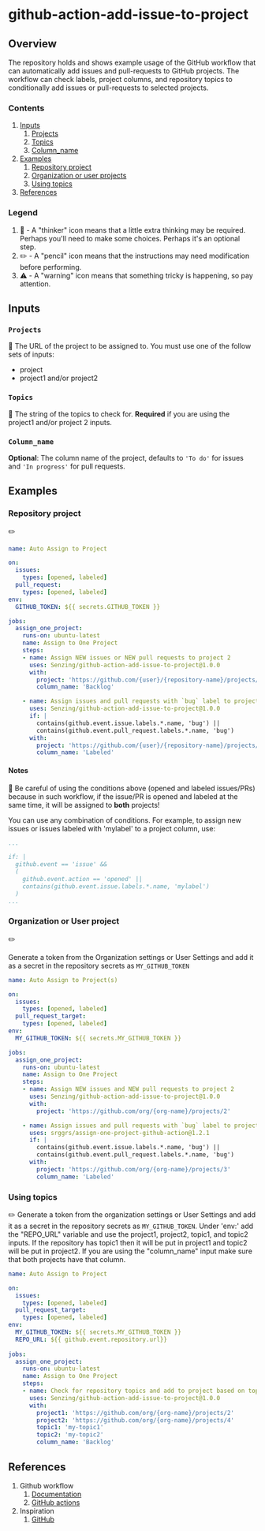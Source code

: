 # github-action-add-issue-to-project

## Overview

The repository holds and shows example usage of the GitHub workflow that can automatically add issues and pull-requests to GitHub projects. The workflow can check labels, project columns, and repository topics to conditionally add issues or pull-requests to selected projects.

### Contents

1. [Inputs](#inputs)
    1. [Projects](#projects)
    1. [Topics](#topics)
    1. [Column_name](#column_name)
1. [Examples](#examples)
    1. [Repository project](#repository-project)
    1. [Organization or user projects](#organization-or-user-project)
    1. [Using topics](#using-topics)
1. [References](#references)

### Legend

1. :thinking: - A "thinker" icon means that a little extra thinking may be required.
   Perhaps you'll need to make some choices.
   Perhaps it's an optional step.
1. :pencil2: - A "pencil" icon means that the instructions may need modification before performing.
1. :warning: - A "warning" icon means that something tricky is happening, so pay attention.

## Inputs

### `Projects`

:thinking: The URL of the project to be assigned to.
You must use one of the follow sets of inputs:
- project
- project1 and/or project2

### `Topics`


:thinking: The string of the topics to check for. **Required** if you are using the project1 and/or project 2 inputs.

### `Column_name`

**Optional**: The column name of the project, defaults to `'To do'` for issues and `'In progress'` for pull requests.

## Examples

### Repository project
:pencil2:

```yaml
name: Auto Assign to Project

on:
  issues:
    types: [opened, labeled]
  pull_request:
    types: [opened, labeled]
env:
  GITHUB_TOKEN: ${{ secrets.GITHUB_TOKEN }}

jobs:
  assign_one_project:
    runs-on: ubuntu-latest
    name: Assign to One Project
    steps:
    - name: Assign NEW issues or NEW pull requests to project 2
      uses: Senzing/github-action-add-issue-to-project@1.0.0
      with:
        project: 'https://github.com/{user}/{repository-name}/projects/2'
        column_name: 'Backlog'

    - name: Assign issues and pull requests with `bug` label to project 3
      uses: Senzing/github-action-add-issue-to-project@1.0.0
      if: |
        contains(github.event.issue.labels.*.name, 'bug') ||
        contains(github.event.pull_request.labels.*.name, 'bug')
      with:
        project: 'https://github.com/{user}/{repository-name}/projects/2'
        column_name: 'Labeled'
```

#### Notes
:thinking:
Be careful of using the conditions above (opened and labeled issues/PRs) because in such workflow, if the issue/PR is opened and labeled at the same time, it will be assigned to **both** projects!


You can use any combination of conditions. For example, to assign new issues or issues labeled with 'mylabel' to a project column, use:
```yaml
...

if: |
  github.event == 'issue' &&
  (
    github.event.action == 'opened' ||
    contains(github.event.issue.labels.*.name, 'mylabel')
  )
...
```

### Organization or User project
:pencil2:

Generate a token from the Organization settings or User Settings and add it as a secret in the repository secrets as `MY_GITHUB_TOKEN`

```yaml
name: Auto Assign to Project(s)

on:
  issues:
    types: [opened, labeled]
  pull_request_target:
    types: [opened, labeled]
env:
  MY_GITHUB_TOKEN: ${{ secrets.MY_GITHUB_TOKEN }}

jobs:
  assign_one_project:
    runs-on: ubuntu-latest
    name: Assign to One Project
    steps:
    - name: Assign NEW issues and NEW pull requests to project 2
      uses: Senzing/github-action-add-issue-to-project@1.0.0
      with:
        project: 'https://github.com/org/{org-name}/projects/2'

    - name: Assign issues and pull requests with `bug` label to project 3
      uses: srggrs/assign-one-project-github-action@1.2.1
      if: |
        contains(github.event.issue.labels.*.name, 'bug') ||
        contains(github.event.pull_request.labels.*.name, 'bug')
      with:
        project: 'https://github.com/org/{org-name}/projects/3'
        column_name: 'Labeled'
```

### Using topics

:pencil2: Generate a token from the organization settings or User Settings and add it as a secret in the repository secrets as `MY_GITHUB_TOKEN`.
Under 'env:' add the "REPO_URL" variable and use the project1, project2, topic1, and topic2 inputs. If the repository has topic1 then it will be put in project1 and topic2 will be put in project2. If you are using the "column_name" input make sure that both projects have that column.

```yaml
name: Auto Assign to Project

on:
  issues:
    types: [opened, labeled]
  pull_request_target:
    types: [opened, labeled]
env:
  MY_GITHUB_TOKEN: ${{ secrets.MY_GITHUB_TOKEN }}
  REPO_URL: ${{ github.event.repository.url}}
  
jobs:
  assign_one_project:
    runs-on: ubuntu-latest
    name: Assign to One Project
    steps:
    - name: Check for repository topics and add to project based on topic
      uses: Senzing/github-action-add-issue-to-project@1.0.0
      with:
        project1: 'https://github.com/org/{org-name}/projects/2'
        project2: 'https://github.com/org/{org-name}/projects/4'
        topic1: 'my-topic1'
        topic2: 'my-topic2'
        column_name: 'Backlog'
```

## References

1. Github workflow
    1. [Documentation](https://docs.github.com/en/rest/reference/actions)
    1. [GitHub actions](https://github.com/features/actions)
1. Inspiration
    1. [GitHub](https://github.com/srggrs/assign-one-project-github-action)
